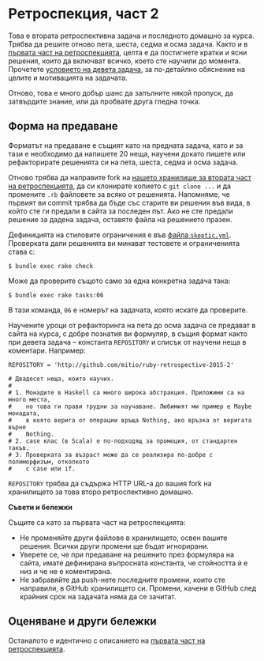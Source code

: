 # Ретроспекция, част 2

Това е втората ретроспективна задача и последното домашно за курса. Трябва да решите отново пета, шеста, седма и осма задача. Както и в [първата част на ретроспекцията](/tasks/9), целта е да постигнете кратки и ясни решения, които да включват всичко, което сте научили до момента. Прочетете [условието на девета задача](/tasks/9), за по-детайлно обяснение на целите и мотивацията на задачата.

Отново, това е много добър шанс да запълните някой пропуск, да затвърдите знание, или да пробвате друга гледна точка.

## Форма на предаване

Форматът на предаване е същият като на предната задача, като и за тази е необходимо да напишете 20 неща, научени докато пишете или рефакторирате решенията си на пета, шеста, седма и осма задача.

Отново трябва да направите fork на [нашето хранилище за втората част на ретроспекцията](https://github.com/fmi/ruby-retrospective-2015-2), да си клонирате копието с `git clone ...` и да промените <code>.rb</code> файловете за всяко от решенията. Напомняме, че първият ви commit трябва да бъде със старите ви решения във вида, в който сте ги предали в сайта за последен път. Ако не сте предали решение за дадена задача, оставяте файла на решението празен.

Дефиницията на стиловите ограничения е във [файла `skeptic.yml`](https://github.com/fmi/ruby-retrospective-2015-2/blob/master/skeptic.yml). Проверката дали решенията ви минават тестовете и ограниченията става с:

    $ bundle exec rake check

Може да проверите същото само за една конкретна задача така:

    $ bundle exec rake tasks:06

В тази команда, `06` е номерът на задачата, която искате да проверите.

Научените уроци от рефакторинга на пета до осма задача   се предават в сайта на курса, с добре познатия ви формуляр, в същия формат както при девета задача – константа `REPOSITORY` и списък от научени неща в коментари. Например:

    REPOSITORY = 'http://github.com/mitio/ruby-retrospective-2015-2'

    # Двадесет неща, които научих.
    #
    # 1. Монадите в Haskell са много широка абстракция. Приложими са на много места,
    #    но това ги прави трудни за научаване. Любимият ми пример е Maybe монадата,
    #    в която верига от операции връща Nothing, ако връзка от веригата върне
    #    Nothing.
    # 2. case клас (в Scala) е по-подходящ за промоция, от стандартен такъв.
    # 3. Проверката за възраст може да се реализира по-добре с полиморфизъм, отколкото
    #    с case или if.

`REPOSITORY` трябва да съдържа HTTP URL-а до вашия fork на хранилището за това второ ретроспективно домашно.

**Съвети и бележки**

Същите са като за първата част на ретроспекцията:

- Не променяйте други файлове в хранилището, освен вашите решения. Всички други промени ще бъдат игнорирани.
- Уверете се, че при предаване на решенито през формуляра на сайта, имате дефинирана въпросната константа, че стойността ѝ е низ и че не е коментирана.
- Не забравяйте да push-нете последните промени, които сте направили, в GitHub хранилището си. Промени, качени в GitHub след крайния срок на задачата няма да се зачитат.

## Оценяване и други бележки

Останалото е идентично с описанието на [първата част на ретроспекцията](/tasks/9).
